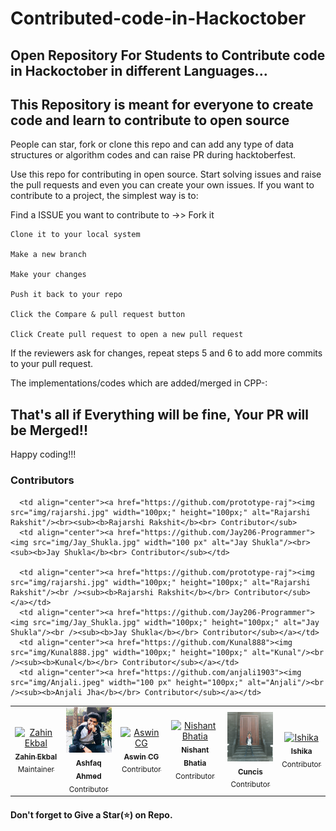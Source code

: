 # Contributed-code-in-Hackoctober

## Open Repository For Students to Contribute code in Hackoctober in different Languages...

## This Repository is meant for everyone to create code and learn to contribute to open source

People can star, fork or clone this repo and can add any type of data structures or algorithm codes and can raise PR during hacktoberfest.

Use this repo for contributing in open source.
Start solving issues and raise the pull requests and even you can create your own issues.
If you want to contribute to a project, the simplest way is to:

Find a ISSUE you want to contribute to ->> Fork it

    Clone it to your local system

    Make a new branch

    Make your changes

    Push it back to your repo

    Click the Compare & pull request button

    Click Create pull request to open a new pull request

If the reviewers ask for changes, repeat steps 5 and 6 to add more commits to your pull request.

The implementations/codes which are added/merged in CPP-:

## That's all if Everything will be fine, Your PR will be Merged!!

Happy coding!!!

### Contributors

<!-- Don't Change under this line-->
<!-- Contributors:List-->
<table>
    <tr>       
      <td align="center"><a href="https://github.com/zahinekbal"><img src="img/zahinekbal.jpg" width="100px;" alt="Zahin Ekbal"/><br /><sub><b>Zahin Ekbal</b></br> Maintainer</sub></a></td>
      <td align="center"><a href="https://github.com/ahmedashfaq027"><img src="img/ashfaqahmed.jpg" width="100px;" alt="Ashfaq Ahmed"/><br /><sub><b>Ashfaq Ahmed</b></br> Contributor</sub></a></td>
      <td align="center"><a href="https://github.com/AswinCG2002"><img src="img/AswinCG2002.jpg" width="100px;" alt="Aswin CG"/><br /><sub><b>Aswin CG</b></br>Contributor</sub></a></td>
      <td align="center"><a href="https://github.com/Nishant763"><img src="img/NishantBhatia.jpeg" width="100px;" alt="Nishant Bhatia"/><br /><sub><b>Nishant Bhatia</b></br> Contributor</sub></a></td>  
      <td align="center"><a href="https://github.com/cuncis"><img src="img/Cuncis.jpeg" width="100px;" alt="Cuncis"/><br /><sub><b>Cuncis</b></br> Contributor</sub></a></td>
      <td align="center"><a href="https://github.com/ishika-a"><img src="img/Ishika.jpg" width="100px;" alt="Ishika"/><br /><sub><b>Ishika</b></br> Contributor</sub></a></td>

      <td align="center"><a href="https://github.com/prototype-raj"><img src="img/rajarshi.jpg" width="100px;" height="100px;" alt="Rajarshi Rakshit"/><br><sub><b>Rajarshi Rakshit</b><br> Contributor</sub>
      <td align="center"><a href="https://github.com/Jay206-Programmer"><img src="img/Jay_Shukla.jpg" width="100 px" alt="Jay Shukla"/><br><sub><b>Jay Shukla</b><br> Contributor</sub></td>

      <td align="center"><a href="https://github.com/prototype-raj"><img src="img/rajarshi.jpg" width="100px;" height="100px;" alt="Rajarshi Rakshit"/><br /><sub><b>Rajarshi Rakshit</b></br> Contributor</sub></a></td>
      <td align="center"><a href="https://github.com/Jay206-Programmer"><img src="img/Jay_Shukla.jpg" width="100px;" height="100px;" alt="Jay Shukla"/><br /><sub><b>Jay Shukla</b></br> Contributor</sub></a></td>
      <td align="center"><a href="https://github.com/Kunal888"><img src="img/Kunal888.jpg" width="100px;" height="100px;" alt="Kunal"/><br /><sub><b>Kunal</b></br> Contributor</sub></a></td>
      <td align="center"><a href="https://github.com/anjali1903"><img src="img/Anjali.jpeg" width="100 px" height="100px;" alt="Anjali"/><br /><sub><b>Anjali Jha</b></br> Contributor</sub></a></td>

   </tr>
</table>

#### Don't forget to Give a Star(⭐) on Repo.
